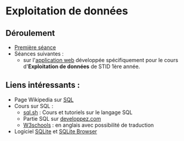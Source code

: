 # Exploitation de données


## Déroulement

- [Première séance](https://docs.google.com/presentation/d/1FVMyIxTEG1SJSn3YJR8mvM5Trs-D6nwZALlwqOYQxns/edit?usp=sharing)
- Séances suivantes :
    - sur l'[application web](http://fxjollois.github.io/cours-sql) développée spécifiquement pour le cours d'**Exploitation de données** de STID 1ère année.

## Liens intéressants :

- Page Wikipedia sur [SQL](https://fr.wikipedia.org/wiki/Structured_Query_Language)
- Cours sur SQL :
    - [sql.sh](http://sql.sh/) : Cours et tutoriels sur le langage SQL
    - Partie SQL sur [developpez.com](http://sql.developpez.com/)
    - [W3schools](http://www.w3schools.com/sql/) : en anglais avec possibilité de traduction
- Logiciel [SQLite](https://www.sqlite.org/) et [SQLite Browser](http://sqlitebrowser.org/)

